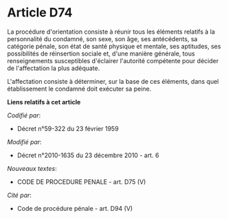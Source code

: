 # Article D74

La procédure d'orientation consiste à réunir tous les éléments relatifs à la personnalité du condamné, son sexe, son âge, ses
antécédents, sa catégorie pénale, son état de santé physique et mentale, ses aptitudes, ses possibilités de réinsertion
sociale et, d'une manière générale, tous renseignements susceptibles d'éclairer l'autorité compétente pour décider de
l'affectation la plus adéquate.

L'affectation consiste à déterminer, sur la base de ces éléments, dans quel établissement le condamné doit exécuter sa peine.

**Liens relatifs à cet article**

_Codifié par_:

  - Décret n°59-322 du 23 février 1959

_Modifié par_:

  - Décret n°2010-1635 du 23 décembre 2010 - art. 6

_Nouveaux textes_:

  - CODE DE PROCEDURE PENALE - art. D75 (V)

_Cité par_:

  - Code de procédure pénale - art. D94 (V)
